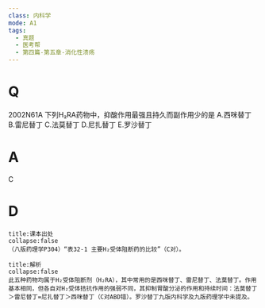 ```yaml
---
class: 内科学
mode: A1
tags:
  - 真题
  - 医考帮
  - 第四篇-第五章-消化性溃疡
---
```


# Q
2002N61A 下列H₂RA药物中，抑酸作用最强且持久而副作用少的是
A.西咪替丁
B.雷尼替丁
C.法莫替丁
D.尼扎替丁
E.罗沙替丁

# A
C
# D
```ad-note
title:课本出处
collapse:false
（八版药理学P304）“表32-1 主要H₂受体阻断药的比较”（C对）。
```

```ad-summary
title:解析
collapse:false
此五种药物均属于H₂受体阻断剂（H₂RA），其中常用的是西咪替丁、雷尼替丁、法莫替丁。作用基本相同，但各自对H₂受体拮抗作用的强弱不同，其抑制胃酸分泌的作用和持续时间：法莫替丁＞雷尼替丁=尼扎替丁＞西咪替丁（C对ABD错）。罗沙替丁九版内科学及九版药理学中未提及。
```

